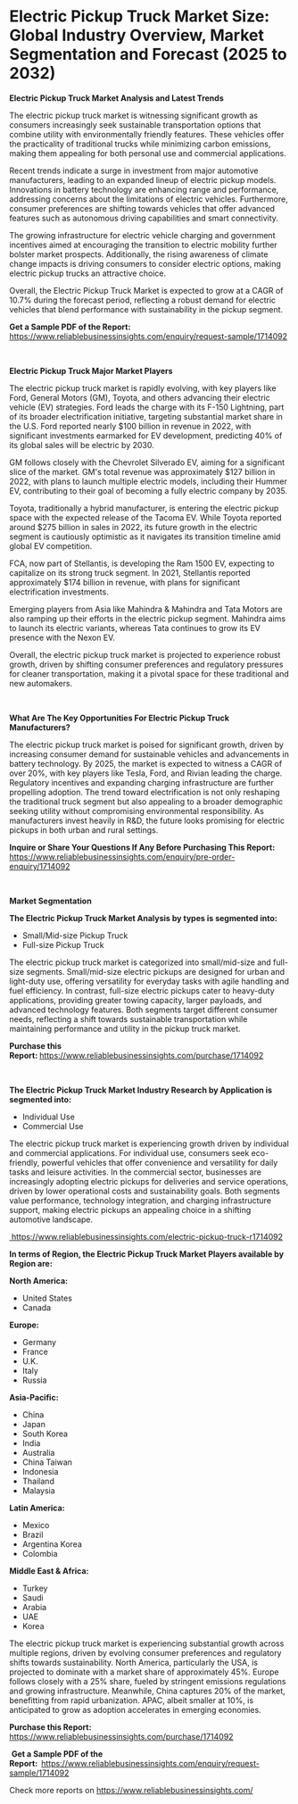<p><h1>Electric Pickup Truck Market Size: Global Industry Overview, Market Segmentation and Forecast (2025 to 2032)</h1></p><p><strong>Electric Pickup Truck Market Analysis and Latest Trends</strong></p>
<p><p>The electric pickup truck market is witnessing significant growth as consumers increasingly seek sustainable transportation options that combine utility with environmentally friendly features. These vehicles offer the practicality of traditional trucks while minimizing carbon emissions, making them appealing for both personal use and commercial applications. </p><p>Recent trends indicate a surge in investment from major automotive manufacturers, leading to an expanded lineup of electric pickup models. Innovations in battery technology are enhancing range and performance, addressing concerns about the limitations of electric vehicles. Furthermore, consumer preferences are shifting towards vehicles that offer advanced features such as autonomous driving capabilities and smart connectivity.</p><p>The growing infrastructure for electric vehicle charging and government incentives aimed at encouraging the transition to electric mobility further bolster market prospects. Additionally, the rising awareness of climate change impacts is driving consumers to consider electric options, making electric pickup trucks an attractive choice.</p><p>Overall, the Electric Pickup Truck Market is expected to grow at a CAGR of 10.7% during the forecast period, reflecting a robust demand for electric vehicles that blend performance with sustainability in the pickup segment.</p></p>
<p><strong>Get a Sample PDF of the Report:&nbsp;</strong> <a href="https://www.reliablebusinessinsights.com/enquiry/request-sample/1714092?utm_campaign=1950&utm_medium=2&utm_source=Github&utm_content=ia&utm_term=11012025&utm_id=electric-pickup-truck">https://www.reliablebusinessinsights.com/enquiry/request-sample/1714092</a></p>
<p>&nbsp;</p>
<p><strong>Electric Pickup Truck Major Market Players</strong></p>
<p><p>The electric pickup truck market is rapidly evolving, with key players like Ford, General Motors (GM), Toyota, and others advancing their electric vehicle (EV) strategies. Ford leads the charge with its F-150 Lightning, part of its broader electrification initiative, targeting substantial market share in the U.S. Ford reported nearly $100 billion in revenue in 2022, with significant investments earmarked for EV development, predicting 40% of its global sales will be electric by 2030.</p><p>GM follows closely with the Chevrolet Silverado EV, aiming for a significant slice of the market. GM's total revenue was approximately $127 billion in 2022, with plans to launch multiple electric models, including their Hummer EV, contributing to their goal of becoming a fully electric company by 2035.</p><p>Toyota, traditionally a hybrid manufacturer, is entering the electric pickup space with the expected release of the Tacoma EV. While Toyota reported around $275 billion in sales in 2022, its future growth in the electric segment is cautiously optimistic as it navigates its transition timeline amid global EV competition.</p><p>FCA, now part of Stellantis, is developing the Ram 1500 EV, expecting to capitalize on its strong truck segment. In 2021, Stellantis reported approximately $174 billion in revenue, with plans for significant electrification investments.</p><p>Emerging players from Asia like Mahindra & Mahindra and Tata Motors are also ramping up their efforts in the electric pickup segment. Mahindra aims to launch its electric variants, whereas Tata continues to grow its EV presence with the Nexon EV.</p><p>Overall, the electric pickup truck market is projected to experience robust growth, driven by shifting consumer preferences and regulatory pressures for cleaner transportation, making it a pivotal space for these traditional and new automakers.</p></p>
<p>&nbsp;</p>
<p><strong>What Are The Key Opportunities For Electric Pickup Truck Manufacturers?</strong></p>
<p><p>The electric pickup truck market is poised for significant growth, driven by increasing consumer demand for sustainable vehicles and advancements in battery technology. By 2025, the market is expected to witness a CAGR of over 20%, with key players like Tesla, Ford, and Rivian leading the charge. Regulatory incentives and expanding charging infrastructure are further propelling adoption. The trend toward electrification is not only reshaping the traditional truck segment but also appealing to a broader demographic seeking utility without compromising environmental responsibility. As manufacturers invest heavily in R&D, the future looks promising for electric pickups in both urban and rural settings.</p></p>
<p><strong>Inquire or Share Your Questions If Any Before Purchasing This Report:</strong> <a href="https://www.reliablebusinessinsights.com/enquiry/pre-order-enquiry/1714092?utm_campaign=1950&utm_medium=2&utm_source=Github&utm_content=ia&utm_term=11012025&utm_id=electric-pickup-truck">https://www.reliablebusinessinsights.com/enquiry/pre-order-enquiry/1714092</a></p>
<p>&nbsp;</p>
<p><strong>Market Segmentation</strong></p>
<p><strong>The Electric Pickup Truck Market Analysis by types is segmented into:</strong></p>
<p><ul><li>Small/Mid-size Pickup Truck</li><li>Full-size Pickup Truck</li></ul></p>
<p><p>The electric pickup truck market is categorized into small/mid-size and full-size segments. Small/mid-size electric pickups are designed for urban and light-duty use, offering versatility for everyday tasks with agile handling and fuel efficiency. In contrast, full-size electric pickups cater to heavy-duty applications, providing greater towing capacity, larger payloads, and advanced technology features. Both segments target different consumer needs, reflecting a shift towards sustainable transportation while maintaining performance and utility in the pickup truck market.</p></p>
<p><strong>Purchase this Report:&nbsp;</strong><a href="https://www.reliablebusinessinsights.com/purchase/1714092?utm_campaign=1950&utm_medium=2&utm_source=Github&utm_content=ia&utm_term=11012025&utm_id=electric-pickup-truck">https://www.reliablebusinessinsights.com/purchase/1714092</a></p>
<p>&nbsp;</p>
<p><strong>The Electric Pickup Truck Market Industry Research by Application is segmented into:</strong></p>
<p><ul><li>Individual Use</li><li>Commercial Use</li></ul></p>
<p><p>The electric pickup truck market is experiencing growth driven by individual and commercial applications. For individual use, consumers seek eco-friendly, powerful vehicles that offer convenience and versatility for daily tasks and leisure activities. In the commercial sector, businesses are increasingly adopting electric pickups for deliveries and service operations, driven by lower operational costs and sustainability goals. Both segments value performance, technology integration, and charging infrastructure support, making electric pickups an appealing choice in a shifting automotive landscape.</p></p>
<p><a href="https://www.reliablebusinessinsights.com/electric-pickup-truck-r1714092?utm_campaign=1950&utm_medium=2&utm_source=Github&utm_content=ia&utm_term=11012025&utm_id=electric-pickup-truck">&nbsp;https://www.reliablebusinessinsights.com/electric-pickup-truck-r1714092</a></p>
<p><strong>In terms of Region, the Electric Pickup Truck Market Players available by Region are:</strong></p>
<p>
    <p> <strong> North America: </strong>
        <ul>
            <li>United States</li>
            <li>Canada</li>
        </ul>
        </p> 
    <p> <strong> Europe: </strong>
        <ul>
            <li>Germany</li>
            <li>France</li>
            <li>U.K.</li>
            <li>Italy</li>
            <li>Russia</li>
        </ul>
        </p> 
    <p> <strong> Asia-Pacific: </strong>
        <ul>
            <li>China</li>
            <li>Japan</li>
            <li>South Korea</li>
            <li>India</li>
            <li>Australia</li>
            <li>China Taiwan</li>
            <li>Indonesia</li>
            <li>Thailand</li>
            <li>Malaysia</li>
        </ul>
        </p> 
    <p> <strong> Latin America: </strong>
        <ul>
            <li>Mexico</li>
            <li>Brazil</li>
            <li>Argentina Korea</li>
            <li>Colombia</li>
        </ul>
        </p> 
    <p> <strong> Middle East & Africa: </strong>
        <ul>
            <li>Turkey</li>
            <li>Saudi</li>
            <li>Arabia</li>
            <li>UAE</li>
            <li>Korea</li>
        </ul>
    </p>
    </p>
<p><p>The electric pickup truck market is experiencing substantial growth across multiple regions, driven by evolving consumer preferences and regulatory shifts towards sustainability. North America, particularly the USA, is projected to dominate with a market share of approximately 45%. Europe follows closely with a 25% share, fueled by stringent emissions regulations and growing infrastructure. Meanwhile, China captures 20% of the market, benefitting from rapid urbanization. APAC, albeit smaller at 10%, is anticipated to grow as adoption accelerates in emerging economies.</p></p>
<p><strong>Purchase this Report: </strong><a href="https://www.reliablebusinessinsights.com/purchase/1714092?utm_campaign=1950&utm_medium=2&utm_source=Github&utm_content=ia&utm_term=11012025&utm_id=electric-pickup-truck">https://www.reliablebusinessinsights.com/purchase/1714092</a></p>
<p>&nbsp;<strong>Get a Sample PDF of the Report:&nbsp;&nbsp;</strong><a href="https://www.reliablebusinessinsights.com/enquiry/request-sample/1714092?utm_campaign=1950&utm_medium=2&utm_source=Github&utm_content=ia&utm_term=11012025&utm_id=electric-pickup-truck">https://www.reliablebusinessinsights.com/enquiry/request-sample/1714092</a></p>
<p><strong></strong></p>
<p>Check more reports on <a href="https://www.reliablebusinessinsights.com/?utm_campaign=1950&utm_medium=2&utm_source=Github&utm_content=ia&utm_term=11012025&utm_id=electric-pickup-truck">https://www.reliablebusinessinsights.com/</a></p>